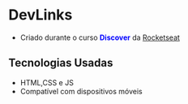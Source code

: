 # DevLinks

- Criado durante o curso **<span style="color:blue">Discover</span>** da [Rocketseat](https://app.rocketseat.com.br)

 ## Tecnologias Usadas
- HTML,CSS e JS
- Compatível com dispositivos móveis
